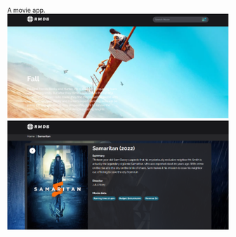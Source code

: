 A movie app.
![](https://raw.githubusercontent.com/Linh777GKOG/movie_app/master/public/1.PNG)
![](https://raw.githubusercontent.com/Linh777GKOG/movie_app/master/public/2.PNG)
